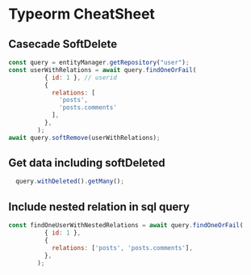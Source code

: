 # Typeorm CheatSheet

## Casecade SoftDelete
```js
const query = entityManager.getRepository("user");
const userWithRelations = await query.findOneOrFail(
          { id: 1 }, // userid
          {
            relations: [
              'posts',
              'posts.comments'
            ],
          },
        );
await query.softRemove(userWithRelations);
```

## Get data including softDeleted
```js
  query.withDeleted().getMany();
```

## Include nested relation in sql query
```js
const findOneUserWithNestedRelations = await query.findOneOrFail(
          { id: 1 },
          {
            relations: ['posts', 'posts.comments'],
          },
        );
```
